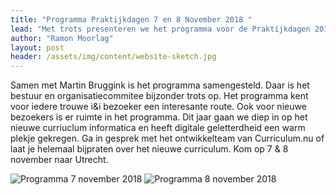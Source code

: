 ```yaml
---
title: "Programma Praktijkdagen 7 en 8 November 2018 "
lead: "Met trots presenteren we het programma voor de Praktijkdagen 2018!"
author: "Ramon Moorlag"
layout: post
header: /assets/img/content/website-sketch.jpg
---
```

Samen met Martin Bruggink is het programma samengesteld. Daar is het bestuur en organisatiecommitee bijzonder trots op. Het programma kent voor iedere trouwe i&i bezoeker een interesante route. Ook voor nieuwe bezoekers is er ruimte in het programma. Dit jaar gaan we diep in op het nieuwe curriuclum informatica en heeft digitale geletterdheid een warm plekje gekregen. Ga in gesprek met het ontwikkelteam van Curriculum.nu of laat je helemaal bijpraten over het nieuwe curriculum. Kom op 7 & 8 november naar Utrecht.

![Programma 7 november 2018](https://github.com/ieni/website/blob/master/assets/img/content/Programma_ii_7nov.jpg)
![Programma 8 november 2018](https://github.com/ieni/website/blob/master/assets/img/content/Programma_ii_8nov.jpg)

